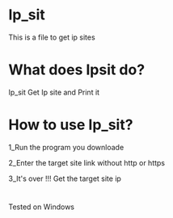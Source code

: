 # Ip_sit
This is a file to get ip sites

# What does Ipsit do?
Ip_sit Get Ip site and Print it

# How to use Ip_sit?
1_Run the program you downloade

2_Enter the target site link without http or https

3_It's over !!! Get the target site ip

#
Tested on Windows
